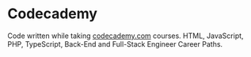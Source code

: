 # Codecademy

Code written while taking [codecademy.com](https://www.codecademy.com/) courses. HTML, JavaScript, PHP, TypeScript, Back-End and Full-Stack Engineer Career Paths.
